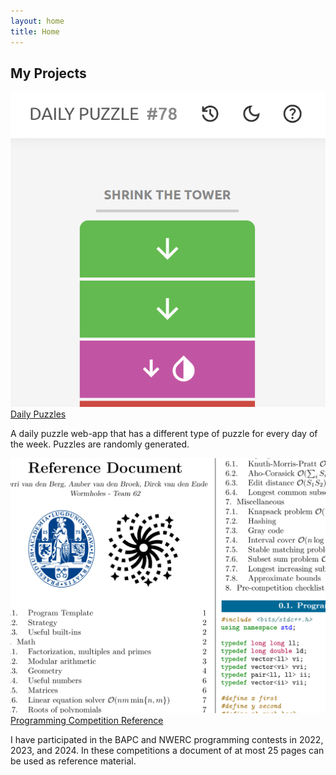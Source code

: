 ```yaml
---
layout: home
title: Home
---
```


<h2 class="post-list-heading">My Projects</h2>

<div class="image-card">
    <div class="image-card-image">
        <img src="assets/img/daily-puzzle.png">
    </div>
    <div class="image-card-text">
        <a class="image-card-title" href="https://dirckvdende.github.io/daily-puzzle/">Daily Puzzles</a>
        <p>A daily puzzle web-app that has a different type of puzzle for every day of the week. Puzzles are randomly generated.</p>
    </div>
</div>
<div class="image-card">
    <div class="image-card-image">
        <img src="assets/img/reference-doc.png">
    </div>
    <div class="image-card-text">
        <a class="image-card-title" href="https://github.com/dirckvdende/competition-reference/blob/main/reference.pdf">Programming Competition Reference</a>
        <p>I have participated in the BAPC and NWERC programming contests in 2022, 2023, and 2024. In these competitions a document of at most 25 pages can be used as reference material.</p>
    </div>
</div>

